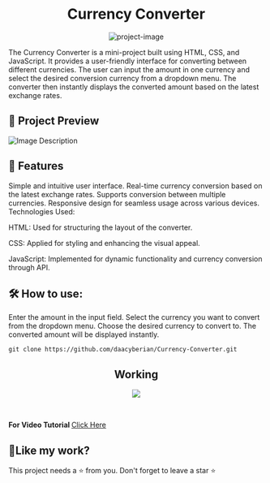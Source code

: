 <h1 align="center" id="title">Currency Converter</h1>

<p align="center"><img src="https://imgur.com/5fD32VF.jpg" alt="project-image"></p>

<p>The Currency Converter is a mini-project built using HTML, CSS, and JavaScript. It provides a user-friendly interface for converting between different currencies. The user can input the amount in one currency and select the desired conversion currency from a dropdown menu. The converter then instantly displays the converted amount based on the latest exchange rates.
<p/> 


<h2>🔎 Project Preview</h2>


<img src="https://imgur.com/c24MQM5.jpg" alt="Image Description">

<h2>🧐 Features</h2>

Simple and intuitive user interface.
Real-time currency conversion based on the latest exchange rates.
Supports conversion between multiple currencies.
Responsive design for seamless usage across various devices.
Technologies Used:

<p>HTML: Used for structuring the layout of the converter.</p>
<p>CSS: Applied for styling and enhancing the visual appeal.</p>
<p>JavaScript: Implemented for dynamic functionality and currency conversion through API.</p>

<h2>🛠 How to use:</h2>

<p>Enter the amount in the input field.
Select the currency you want to convert from the dropdown menu.
Choose the desired currency to convert to.
The converted amount will be displayed instantly.
</p>

    git clone https://github.com/daacyberian/Currency-Converter.git

<h2 align="center">Working </h2>
<p align="center"><img src="https://imgur.com/c4E7vci.jpg"></p>
<br>
<p><b>For Video Tutorial </b><a href="https://www.loom.com/share/d76aad18cd8d431e821b0068dfa4698f?sid=636a4569-2569-4c02-b970-9a211804560c"> Click Here</a></p>

<h2>💖Like my work?</h2>

This project needs a ⭐ from you. Don't forget to leave a star ⭐
